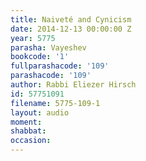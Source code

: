 ```yaml
---
title: Naiveté and Cynicism
date: 2014-12-13 00:00:00 Z
year: 5775
parasha: Vayeshev
bookcode: '1'
fullparashacode: '109'
parashacode: '109'
author: Rabbi Eliezer Hirsch
id: 57751091
filename: 5775-109-1
layout: audio
moment: 
shabbat: 
occasion: 
---
```


